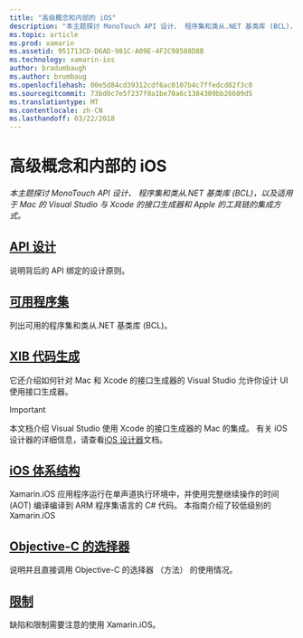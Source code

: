 ```yaml
---
title: "高级概念和内部的 iOS"
description: "本主题探讨 MonoTouch API 设计、 程序集和类从.NET 基类库 (BCL)，以及适用于 Mac 的 Visual Studio 与 Xcode 的接口生成器和 Apple 的工具链的集成方式。"
ms.topic: article
ms.prod: xamarin
ms.assetid: 951713CD-D6AD-981C-A09E-4F2C98588D8B
ms.technology: xamarin-ios
author: bradumbaugh
ms.author: brumbaug
ms.openlocfilehash: 00e5d84cd39312cdf6ac0107b4c7ffedcd82f3c0
ms.sourcegitcommit: 73bd0c7e5f237f0a1be70a6c1384309bb26609d5
ms.translationtype: MT
ms.contentlocale: zh-CN
ms.lasthandoff: 03/22/2018
---
```

# <a name="ios-advanced-concepts-and-internals"></a>高级概念和内部的 iOS

_本主题探讨 MonoTouch API 设计、 程序集和类从.NET 基类库 (BCL)，以及适用于 Mac 的 Visual Studio 与 Xcode 的接口生成器和 Apple 的工具链的集成方式。_




##  <a name="api-designiosinternalsapi-designindexmd"></a>[API 设计](~/ios/internals/api-design/index.md)

说明背后的 API 绑定的设计原则。




##  <a name="available-assembliescross-platforminternalsavailable-assembliesmd"></a>[可用程序集](~/cross-platform/internals/available-assemblies.md)

列出可用的程序集和类从.NET 基类库 (BCL)。




##  <a name="xib-code-generationiosinternalsxib-code-generationmd"></a>[XIB 代码生成](~/ios/internals/xib-code-generation.md)

它还介绍如何针对 Mac 和 Xcode 的接口生成器的 Visual Studio 允许你设计 UI 使用接口生成器。

> [!IMPORTANT]
> 本文档介绍 Visual Studio 使用 Xcode 的接口生成器的 Mac 的集成。 有关 iOS 设计器的详细信息，请查看[iOS 设计器](~/ios/user-interface/designer/index.md)文档。



##  <a name="ios-architectureiosinternalsarchitecturemd"></a>[iOS 体系结构](~/ios/internals/architecture.md)

Xamarin.iOS 应用程序运行在单声道执行环境中，并使用完整继续操作的时间 (AOT) 编译编译到 ARM 程序集语言的 C# 代码。 本指南介绍了较低级别的 Xamarin.iOS

##  <a name="objective-c-selectorsiosinternalsobjective-c-selectorsmd"></a>[Objective-C 的选择器](~/ios/internals/objective-c-selectors.md)

说明并且直接调用 Objective-C 的选择器 （方法） 的使用情况。


##  <a name="limitationslimitationsmd"></a>[限制](limitations.md)

缺陷和限制需要注意的使用 Xamarin.iOS。
